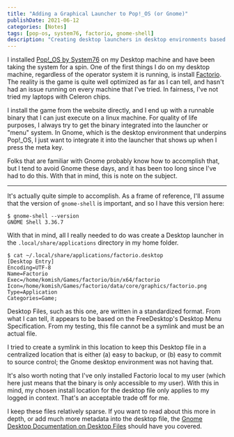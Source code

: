 ```yaml
---
title: "Adding a Graphical Launcher to Pop!_OS (or Gnome)"
publishDate: 2021-06-12
categories: [Notes]
tags: [pop-os, system76, factorio, gnome-shell]
description: "Creating desktop launchers in desktop environments based on Gnome Shell."
---
```


I installed [Pop!_OS by System76](https://pop.system76.com/) on my Desktop
machine and have been taking the system for a spin. One of the first things
I do on my desktop machine, regardless of the operator system it is running,
is install [Factorio](https://www.factorio.com/). The reality is the game is
quite well optimized as far as I can tell, and hasn't had an issue running
on every machine that I've tried. In fairness, I've not tried my laptops with
Celeron chips.

I install the game from the website directly, and I end up with a runnable binary
that I can just execute on a linux machine. For quality of life purposes, I always
try to get the binary integrated into the launcher or "menu" system. In Gnome, which
is the desktop environment that underpins Pop!_OS, I just want to integrate it into
the launcher that shows up when I press the meta key.

Folks that are familiar with Gnome probably know how to accomplish that, but I tend
to avoid Gnome these days, and it has been too long since I've had to do this. With that
in mind, this is note on the subject.

---

It's actually quite simple to accomplish. As a frame of reference, I'll assume
that the version of `gnome-shell` is important, and so I have this version here:

```shell
$ gnome-shell --version
GNOME Shell 3.36.7
```

With that in mind, all I really needed to do was create a Desktop launcher
in the `.local/share/applications` directory in my home folder.

```shell
$ cat ~/.local/share/applications/factorio.desktop 
[Desktop Entry]
Encoding=UTF-8
Name=Factorio
Exec=/home/komish/Games/factorio/bin/x64/factorio
Icon=/home/komish/Games/factorio/data/core/graphics/factorio.png
Type=Application
Categories=Game;
```

Desktop Files, such as this one, are written in a standardized format. From what
I can tell, it appears to be based on the FreeDesktop's Desktop Menu
Specification. From my testing, this file cannot be a symlink and must be an
actual file.

I tried to create a symlink in this location to keep this Desktop
file in a centralized location that is either (a) easy to backup, or (b) easy to
commit to source control; the Gnome desktop environment was not having that.

It's also worth noting that I've only installed Factorio local to my user (which
here just means that the binary is only accessible to my user). With this in
mind, my chosen install location for the desktop file only applies to my logged
in context. That's an acceptable trade off for me.

I keep these files relatively sparse. If you want to read about this more in
depth, or add much more metadata into the desktop file, the [Gnome Desktop
Documentation on Desktop
Files](https://developer.gnome.org/integration-guide/stable/desktop-files.html.en)
should have you covered.
